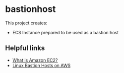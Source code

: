 # bastionhost

This project creates:
- ECS Instance prepared to be used as a bastion host

## Helpful links

- [What is Amazon EC2?][1]
- [Linux Bastion Hosts on AWS][2]

[1]: https://docs.aws.amazon.com/AWSEC2/latest/UserGuide/concepts.html
[2]: https://aws.amazon.com/quickstart/architecture/linux-bastion/?nc1=h_ls